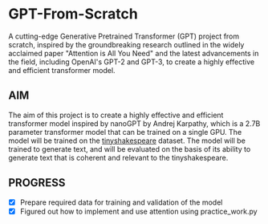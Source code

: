 # GPT-From-Scratch
A cutting-edge Generative Pretrained Transformer (GPT) project from scratch, inspired by the groundbreaking research outlined in the widely acclaimed paper "Attention is All You Need" and the latest advancements in the field, including OpenAI's GPT-2 and GPT-3, to create a highly effective and efficient transformer model.

## AIM
The aim of this project is to create a highly effective and efficient transformer model inspired by nanoGPT by Andrej Karpathy, which is a 2.7B parameter transformer model that can be trained on a single GPU. The model will be trained on the [tinyshakespeare](https://raw.githubusercontent.com/karpathy/char-rnn/master/data/tinyshakespeare/input.txt) dataset. The model will be trained to generate text, and will be evaluated on the basis of its ability to generate text that is coherent and relevant to the tinyshakespeare.

## PROGRESS
- [x] Prepare required data for training and validation of the model
- [x] Figured out how to implement and use attention using practice_work.py